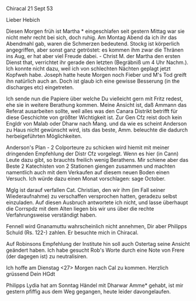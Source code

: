  Chiracal 21 Sept 53

Lieber Hebich

Diesen Morgen früh ist Martha <Stocking>* eingeschlafen seit gestern Mittag war sie nicht mehr recht bei sich, doch ruhig. Am Montag Abend da ich ihr das Abendmahl gab, waren die Schmerzen bedeutend. Stockg ist körperlich angegriffen, aber sonst ganz getröstet: es kommen ihm zwar die Thränen ins Aug, er hat aber viel Freude dabei. - Christ M. der Martha den ersten Dienst that, verrichtet ihr gerade den letzten (Begräbniß um 4 Uhr Nachm.). Ich konnte nicht dazu, weil ich von schlechten Nächten geplagt jetzt Kopfweh habe. Joseph hatte heute Morgen noch Fieber und M's Tod greift ihn natürlich auch an. Doch ist glaub ich eine gewisse Besserung (in the discharges etc) eingetreten.

Ich sende nun die Papiere über welche Du vielleicht gern mit Fritz redest, ehe sie in weitere Berathung kommen. Meine Ansicht ist, daß Ammann das Referat ausarbeiten sollte, weil alles was den Canara Distrikt betrifft für diese Geschichte von größter Wichtigkeit ist. Zur Gen Cfz reist doch kein Engldr von Malab oder Dharw nach Mang. und da wie es scheint Anderson zu Haus nicht gewünscht wird, ists das beste, Amm. beleuchte die dadurch herbeigeführten Möglichkeiten.

Anderson's Plan - 2 Colporteure zu schicken wird hiemit mit meiner dringenden Empfehlung der Distr Cfz vorgelegt. Wenn es hier (in Cann) Leute dazu gibt, so brauchts freilich wenig Berathens. Mir schiene aber das Beste 2 Katechisten von 2 Stationen giengen zusammen und machten namentlich auch mit dem Verkaufen auf diesem neuen Boden einen Versuch. Ich würde dazu einen Monat vorschlagen: sage October.

Mglg ist darauf verfallen Cat. Christian, den wir ihm (im Fall seiner Wiederaufnahme) zu verschaffen versprochen hatten, geradezu selbst einzuladen. Auf diesen Ausbruch antwortete ich nicht, und lasse überhaupt die Corrspdz mit dem Alten liegen bis wir uns über die rechte Verfahrungsweise verständigt haben.

Fennell wird Gnanamuttu wahrscheinlich nicht annehmen, Dir aber Philipps Schuld (Rs. 122-) zahlen. Er besuchte mich in Chiracal.

Auf Robinsons Empfehlung der Institute hin soll auch Ostertag seine Ansicht geändert haben. Ich habe gesucht Rob's Worte durch eine Note von Frere (der dagegen ist) zu neutralisiren.

Ich hoffe am Dienstag <27> Morgen nach Cal zu kommen.
 Herzlich grüssend
 Dein HGdt

Philipps Lydia hat am Sonntag Händel mit Dharwar Amme* gehabt, ist mir gestern pfiffig aus dem Weg gegangen, heute leider davongelaufen. 
